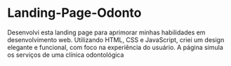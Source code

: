# Landing-Page-Odonto
Desenvolvi esta landing page para aprimorar minhas habilidades em desenvolvimento web. Utilizando HTML, CSS e JavaScript, criei um design elegante e funcional, com foco na experiência do usuário. A página simula os serviços de uma clínica odontológica
